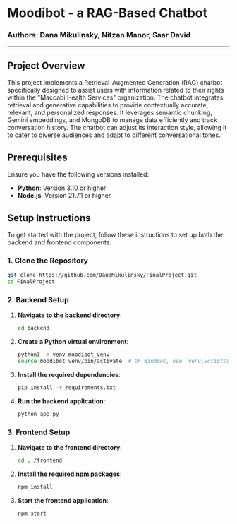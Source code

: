 # Moodibot - a RAG-Based Chatbot

### Authors: Dana Mikulinsky, Nitzan Manor, Saar David

---

## Project Overview

This project implements a Retrieval-Augmented Generation (RAG) chatbot specifically designed to assist users with information related to their rights within the "Maccabi Health Services" organization. The chatbot integrates retrieval and generative capabilities to provide contextually accurate, relevant, and personalized responses. It leverages semantic chunking, Gemini embeddings, and MongoDB to manage data efficiently and track conversation history. The chatbot can adjust its interaction style, allowing it to cater to diverse audiences and adapt to different conversational tones.

## Prerequisites

Ensure you have the following versions installed:

- **Python**: Version 3.10 or higher
- **Node.js**: Version 21.7.1 or higher

## Setup Instructions

To get started with the project, follow these instructions to set up both the backend and frontend components.

### 1. Clone the Repository
```bash
git clone https://github.com/DanaMikulinsky/FinalProject.git
cd FinalProject
```

### 2. Backend Setup

1. **Navigate to the backend directory**:
   ```bash
   cd backend
   ```

2. **Create a Python virtual environment**:
   ```bash
   python3 -m venv moodibot_venv
   source moodibot_venv/bin/activate  # On Windows, use `venv\Scripts\activate`
   ```

3. **Install the required dependencies**:
   ```bash
   pip install -r requirements.txt
   ```

4. **Run the backend application**:
   ```bash
   python app.py
   ```

### 3. Frontend Setup

1. **Navigate to the frontend directory**:
   ```bash
   cd ../frontend
   ```

2. **Install the required npm packages**:
   ```bash
   npm install
   ```

3. **Start the frontend application**:
   ```bash
   npm start
   ```
